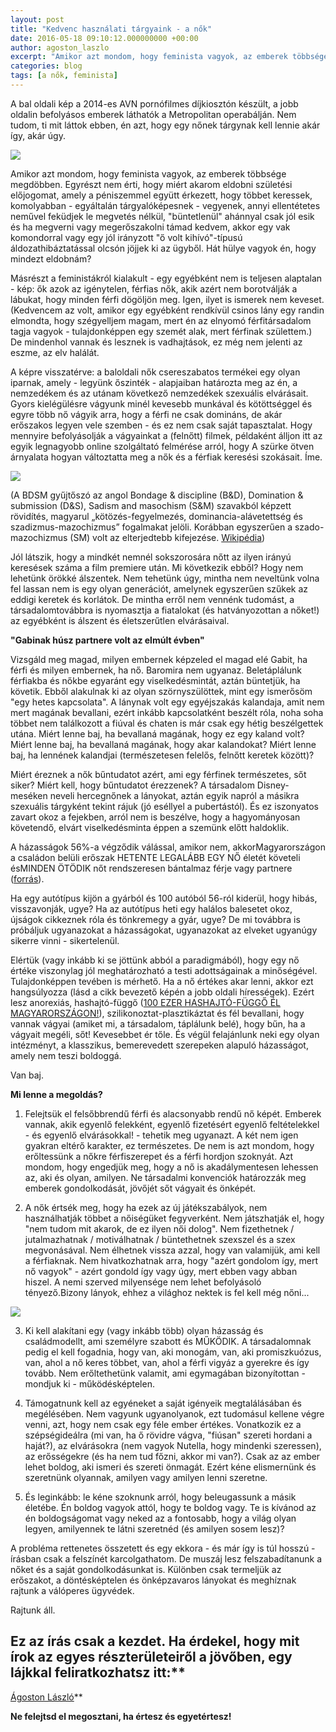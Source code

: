 ```yaml
---
layout: post
title: "Kedvenc használati tárgyaink - a nők"
date: 2016-05-18 09:10:12.000000000 +00:00
author: agoston_laszlo
excerpt: "Amikor azt mondom, hogy feminista vagyok, az emberek többsége megdöbben. Egyrészt nem érti, hogy miért akarom eldobni születési előjogomat, amely a péniszemmel együtt érkezett, hogy többet keressek, komolyabban - egyáltalán tárgyalóképesnek - vegyenek."
categories: blog
tags: [a nők, feminista]
---
```

A bal oldali kép a 2014-es AVN pornófilmes díjkiosztón készült, a jobb oldalin befolyásos emberek láthatók a Metropolitan operabálján. Nem tudom, ti mit láttok ebben, én azt, hogy egy nőnek tárgynak kell lennie akár így, akár úgy.

![]({{site.baseurl}}/images/nok.JPG)


Amikor azt mondom, hogy feminista vagyok, az emberek többsége megdöbben. Egyrészt nem érti, hogy miért akarom eldobni születési előjogomat, amely a péniszemmel együtt érkezett, hogy többet keressek, komolyabban - egyáltalán tárgyalóképesnek - vegyenek, annyi ellentétetes neművel feküdjek le megvetés nélkül, "büntetlenül" ahánnyal csak jól esik és ha megverni vagy megerőszakolni támad kedvem, akkor egy vak komondorral vagy egy jól irányzott "ő volt kihívó"-típusú áldozathibáztatással olcsón jöjjek ki az ügyből. Hát hülye vagyok én, hogy mindezt eldobnám?

Másrészt a feministákról kialakult - egy egyébként nem is teljesen alaptalan - kép: ők azok az igénytelen, férfias nők, akik azért nem borotválják a lábukat, hogy minden férfi dögöljön meg. Igen, ilyet is ismerek nem keveset. (Kedvencem az volt, amikor egy egyébként rendkívül csinos lány egy randin elmondta, hogy szégyelljem magam, mert én az elnyomó férfitársadalom tagja vagyok - tulajdonképpen egy szemét alak, mert férfinak születtem.) De mindenhol vannak és lesznek is vadhajtások, ez még nem jelenti az eszme, az elv halálát.

A képre visszatérve: a baloldali nők csereszabatos termékei egy olyan iparnak, amely - legyünk őszinték - alapjaiban határozta meg az én, a nemzedékem és az utánam következő nemzedékek szexuális elvárásait. Gyors kielégülésre vágyunk minél kevesebb munkával és kötöttséggel és egyre több nő vágyik arra, hogy a férfi ne csak domináns, de akár erőszakos legyen vele szemben - és ez nem csak saját tapasztalat. Hogy mennyire befolyásolják a vágyainkat a (felnőtt) filmek, példaként álljon itt az egyik legnagyobb online szolgáltató felmérése arról, hogy A szürke ötven árnyalata hogyan változtatta meg a nők és a férfiak keresési szokásait. Íme.

![]({{site.baseurl}}/images/szurke50.jpg)

(A BDSM gyűjtőszó az angol Bondage &amp; discipline (B&amp;D), Domination &amp; submission (D&amp;S), Sadism and masochism (S&amp;M) szavakból képzett rövidítés, magyarul „kötözés-fegyelmezés, dominancia-alávetettség és szadizmus-mazochizmus” fogalmakat jelöli. Korábban egyszerűen a szado-mazochizmus (SM) volt az elterjedtebb kifejezése. [Wikipédia](https://hu.wikipedia.org/wiki/BDSM))

Jól látszik, hogy a mindkét nemnél sokszorosára nőtt az ilyen irányú keresések száma a film premiere után. Mi következik ebből? Hogy nem lehetünk örökké álszentek. Nem tehetünk úgy, mintha nem neveltünk volna fel lassan nem is egy olyan generációt, amelynek egyszerűen szűkek az eddigi keretek és korlátok. De mintha erről nem vennénk tudomást, a társadalomtovábbra is nyomasztja a fiatalokat (és hatványozottan a nőket!) az egyébként is álszent és életszerűtlen elvárásaival.

**"Gabinak húsz partnere volt az elmúlt évben"**

Vizsgáld meg magad, milyen embernek képzeled el magad elé Gabit, ha férfi és milyen embernek, ha nő. Baromira nem ugyanaz. Beletáplálunk férfiakba és nőkbe egyaránt egy viselkedésmintát, aztán büntetjük, ha követik. Ebből alakulnak ki az olyan szörnyszülöttek, mint egy ismerősöm "egy hetes kapcsolata". A lánynak volt egy egyéjszakás kalandaja, amit nem mert magának bevallani, ezért inkább kapcsolatként beszélt róla, noha soha többet nem találkozott a fiúval és chaten is már csak egy hétig beszélgettek utána. Miért lenne baj, ha bevallaná magának, hogy ez egy kaland volt? Miért lenne baj, ha bevallaná magának, hogy akar kalandokat? Miért lenne baj, ha lennének kalandjai (természetesen felelős, felnőtt keretek között)?

Miért éreznek a nők bűntudatot azért, ami egy férfinek természetes, sőt siker? Miért kell, hogy bűntudatot érezzenek? A társadalom Disney-meséken neveli hercegnőnek a lányokat, aztán egyik napról a másikra szexuális tárgyként tekint rájuk (jó eséllyel a pubertástól). És ez iszonyatos zavart okoz a fejekben, arról nem is beszélve, hogy a hagyományosan követendő, elvárt viselkedésminta éppen a szemünk előtt haldoklik.

A házasságok 56%-a végződik válással, amikor nem, akkorMagyarországon a családon belüli erőszak HETENTE LEGALÁBB EGY NŐ életét követeli ésMINDEN ÖTÖDIK nőt rendszeresen bántalmaz férje vagy partnere ([forrás](http://16akcionap.org/nehany-adat-a-csaladon-beluli-eroszakrol)).

Ha egy autótípus kijön a gyárból és 100 autóból 56-ról kiderül, hogy hibás, visszavonják, ugye? Ha az autótípus heti egy halálos balesetet okoz, újságok cikkeznek róla és tönkremegy a gyár, ugye? De mi továbbra is próbáljuk ugyanazokat a házasságokat, ugyanazokat az elveket ugyanúgy sikerre vinni - sikertelenül.

Elértük (vagy inkább ki se jöttünk abból a paradigmából), hogy egy nő értéke viszonylag jól meghatározható a testi adottságainak a minőségével. Tulajdonképpen tevében is mérhető. Ha a nő értékes akar lenni, akkor ezt hangsúlyozza (lásd a cikk bevezető képén a jobb oldali hírességek). Ezért lesz anorexiás, hashajtó-függő ([100 EZER HASHAJTÓ-FÜGGŐ ÉL MAGYARORSZÁGON!](ttp://istenpatikaja.hu/cikk/131)), szilikonoztat-plasztikáztat és fél bevallani, hogy vannak vágyai (amiket mi, a társadalom, táplálunk belé), hogy bűn, ha a vágyait megéli, sőt! Kevesebbet ér tőle. És végül felajánlunk neki egy olyan intézményt, a klasszikus, bemerevedett szerepeken alapuló házasságot, amely nem teszi boldoggá.

Van baj.

**Mi lenne a megoldás?**

1. Felejtsük el felsőbbrendű férfi és alacsonyabb rendű nő képét. Emberek vannak, akik egyenlő felekként, egyenlő fizetésért egyenlő feltételekkel - és egyenlő elvárásokkal! - tehetik meg ugyanazt. A két nem igen gyakran eltérő karakter, ez természetes. De nem is azt mondom, hogy erőltessünk a nőkre férfiszerepet és a férfi hordjon szoknyát. Azt mondom, hogy engedjük meg, hogy a nő is akadálymentesen lehessen az, aki és olyan, amilyen. Ne társadalmi konvenciók határozzák meg emberek gondolkodását, jövőjét sőt vágyait és önképét.

2. A nők értsék meg, hogy ha ezek az új játékszabályok, nem használhatják többet a nőiségüket fegyverként. Nem játszhatják el, hogy "nem tudom mit akarok, de ez ilyen női dolog". Nem fizethetnek / jutalmazhatnak / motiválhatnak / büntethetnek szexszel és a szex megvonásával. Nem élhetnek vissza azzal, hogy van valamijük, ami kell a férfiaknak. Nem hivatkozhatnak arra, hogy "azért gondolom így, mert nő vagyok" - azért gondold így vagy úgy, mert ebben vagy abban hiszel. A nemi szerved milyensége nem lehet befolyásoló tényező.Bizony lányok, ehhez a világhoz nektek is fel kell még nőni...

![]({{site.baseurl}}/images/nok2.jpg)

3. Ki kell alakítani egy (vagy inkább több) olyan házasság és családmodellt, ami személyre szabott és MŰKÖDIK. A társadalomnak pedig el kell fogadnia, hogy van, aki monogám, van, aki promiszkuózus, van, ahol a nő keres többet, van, ahol a férfi vigyáz a gyerekre és így tovább. Nem erőltethetünk valamit, ami egymagában bizonyítottan - mondjuk ki - működésképtelen.

4. Támogatnunk kell az egyéneket a saját igényeik megtalálásában és megélésében. Nem vagyunk ugyanolyanok, ezt tudomásul kellene végre venni, azt, hogy nem csak egy féle ember értékes. Vonatkozik ez a szépségideálra (mi van, ha ő rövidre vágva, "fiúsan" szereti hordani a haját?), az elvárásokra (nem vagyok Nutella, hogy mindenki szeressen), az erősségekre (és ha nem tud főzni, akkor mi van?). Csak az az ember lehet boldog, aki ismeri és szereti önmagát. Ezért kéne elismernünk és szeretnünk olyannak, amilyen vagy amilyen lenni szeretne.

5. És leginkább: le kéne szoknunk arról, hogy beleugassunk a másik életébe. Én boldog vagyok attól, hogy te boldog vagy. Te is kívánod az én boldogságomat vagy neked az a fontosabb, hogy a világ olyan legyen, amilyennek te látni szeretnéd (és amilyen sosem lesz)?

A probléma rettenetes összetett és egy ekkora - és már így is túl hosszú - írásban csak a felszínét karcolgathatom. De muszáj lesz felszabadítanunk a nőket és a saját gondolkodásunkat is. Különben csak termeljük az erőszakot, a döntésképtelen és önképzavaros lányokat és meghíznak rajtunk a válóperes ügyvédek.

Rajtunk áll.

## Ez az írás csak a kezdet. Ha érdekel, hogy mit írok az egyes részterületeiről a jövőben, egy lájkkal feliratkozhatsz itt:**
[Ágoston László](https://www.facebook.com/agostonlaszloartist)**


**Ne felejtsd el megosztani, ha értesz és egyetértesz!**
